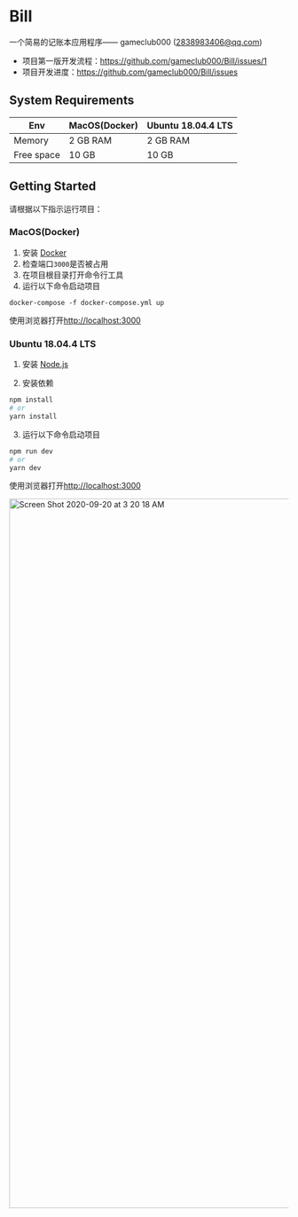 # Bill

一个简易的记账本应用程序—— gameclub000 (2838983406@qq.com)

* 项目第一版开发流程：https://github.com/gameclub000/Bill/issues/1
* 项目开发进度：https://github.com/gameclub000/Bill/issues

## System Requirements

|Env| MacOS(Docker) | Ubuntu 18.04.4 LTS |
| ------ | ------ |------ |
|Memory|2 GB RAM|2 GB RAM|
|Free space|10 GB|10 GB|

## Getting Started

请根据以下指示运行项目：

### MacOS(Docker)

1. 安装 [Docker](https://docs.docker.com/get-docker/)
2. 检查端口`3000`是否被占用
3. 在项目根目录打开命令行工具
4. 运行以下命令启动项目
```shell
docker-compose -f docker-compose.yml up
```

使用浏览器打开[http://localhost:3000](http://localhost:3000)

### Ubuntu 18.04.4 LTS

1. 安装 [Node.js](https://nodejs.org/en/download/)

2. 安装依赖

```bash
npm install
# or
yarn install
```
3. 运行以下命令启动项目

```bash
npm run dev
# or
yarn dev
```

使用浏览器打开[http://localhost:3000](http://localhost:3000)


<img width="1280" alt="Screen Shot 2020-09-20 at 3 20 18 AM" src="https://user-images.githubusercontent.com/53006892/93687405-41210700-faf0-11ea-9c1e-cd662dbc7e29.png">
